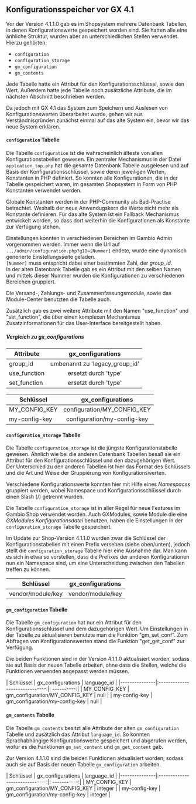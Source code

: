 ## Konfigurationsspeicher vor GX 4.1

Vor der Version 4.1.1.0 gab es im Shopsystem mehrere Datenbank Tabellen, in denen Konfigurationswerte gespeichert worden
sind. Sie hatten alle eine änhliche Struktur, wurden aber an unterschiedlichen Stellen verwendet. Hierzu gehörten:

- `configuration`
- `configuration_storage`
- `gm_configuration`
- `gm_contents`

Jede Tabelle hatte ein Attribut für den Konfigurationsschlüssel, sowie den Wert. Außerdem hatte jede Tabelle noch
zusätzliche Attribute, die im nächsten Abschnitt beschrieben werden.

Da jedoch mit GX 4.1 das System zum Speichern und Auslesen von Konfigurationswerten überarbeitet wurde, gehen wir aus
Verständnisgründen zunächst einmal auf das alte System ein, bevor wir das neue System erklären.


#### `configuration` Tabelle

Die Tabelle `configuration` ist die wahrscheinlich älteste von allen Konfigurationstabellen gewesen. Ein zentraler 
Mechanismus in der Datei `applcation_top.php` hat die gesamte Datenbank Tabelle ausgelesen und auf Basis der
Konfigurationsschlüssel, sowie deren jeweiligen Werten, Konstanten in PHP definiert. So konnten alle Konfigurationen,
die in der Tabelle gespeichert waren, im gesamten Shopsystem in Form von PHP Konstanten verwendet werden.  

Globale Konstanten werden in der PHP-Community als Bad-Practise betrachtet. Weshalb der neue Anwendugskern die
Werte nicht mehr als Konstante definieren. Für das alte System ist ein Fallback Mechanismus entwickelt worden, so dass 
dort weiterhin die Konfigurationen als Konstante zur Verfügung stehen.

Einstellungen konnten in verschiedenen Bereichen im Gambio Admin vorgenommen werden. Immer wenn die Url auf 
`.../admin/configuration.php?gID=[Nummer]` endete, wurde eine dynamisch generierte Einstellungsseite geladen.  
`[Nummer]` muss entspricht dabei einer bestimmten Zahl, der *group_id*.  
In der alten Datenbank Tabelle gab es ein Attribut mit den selben Namen und mittels dieser Nummer wurden die
Konfigurationen zu verschiedenen Bereichen gruppiert.

Die Versand-, Zahlungs- und Zusammenfassungsmodule, sowie das Module-Center benutzten die Tabelle auch.

Zusätzlich gab es zwei weitere Attribute mit den Namen "use_function" und "set_function", die über einen komplexen
Mechanismus Zusatzinformationen für das User-Interface bereitgestellt haben.


##### Vergleich zu gx_configurations

| Attribute    | gx_configurations              |
|--------------|:------------------------------:|
| group_id     | umbenannt zu 'legacy_group_id' |
| use_function | ersetzt durch 'type'           |
| set_function | ersetzt durch 'type'           |

| Schlüssel     | gx_configurations           |
|---------------|:---------------------------:|
| MY_CONFIG_KEY | configuration/MY_CONFIG_KEY |
| my-config-key | configuration/my-config-key |


#### `configuration_storage` Tabelle

Die Tabelle `configuration_storage` ist die jüngste Konfigurationstabelle gewesen. Ähnlich wie bei die anderen Datenbank
Tabellen besaß sie ein Attribut für den Konfigurationsschlüssel und den dazugehörigen Wert.  
Der Unterschied zu den anderen Tabellen ist hier das Format des Schlüssels und die Art und Weise der Gruppierung von
Konfigurationswerten.

Verschiedene Konfigurationswerte konnten hier mit Hilfe eines *Namespaces* gruppiert werden, wobei Namespace und
Konfigurationsschlüssel durch einen Slash (/) getrennt wurden.

Die Tabelle `configuration_storage` ist in aller Regel für neue Features im Gambio Shop verwendet worden. 
Auch GXModules, sowie Module die eine *GXModules Konfigurationsdatei* benutzen, haben die Einstellungen in der
`configuration_storage` Tabelle gespeichert.

Im Update zur Shop-Version 4.1.1.0 wurden zwar die Schlüssel der Konfigurationstabellen mit einen Prefix versehen (siehe
oben/unten), jedoch stellt die `configuration_storage` Tabelle hier eine Ausnahme dar.
Man kann es sich in etwa so vorstellen, dass die Prefixes der anderen Konfigurationen nun ein Namespace sind, um eine
Unterscheidung zwischen den Tabellen treffen zu können.

| Schlüssel         | gx_configurations |
|-------------------|:-----------------:|
| vendor/module/key | vendor/module/key |


#### `gm_configuration` Tabelle

Die Tabelle `gm_configuration` hat nur ein Attribut für den Konfigurationsschlüssel und dem dazugehörigen Wert. Um
Einstellungen in der Tabelle zu aktualisieren benutzte man die Funktion "gm_set_conf". Zum Abfragen von
Konfigurationswerten stand die Funktion "get_get_conf" zur Verfügung.

Die beiden Funktionen sind in der Version 4.1.1.0 aktualisiert worden, sodass sie auf Basis der neuen Tabelle arbeiten,
ohne dass die Stellen, welche die Funktionen verwenden angepasst werden müssen.

| Schlüssel     | gx_configurations              | language_id |
|---------------|:------------------------------:|: ----------:|
| MY_CONFIG_KEY | gm_configuration/MY_CONFIG_KEY | null        |
| my-config-key | gm_configuration/my-config-key | null        |


#### `gm_contents` Tabelle

Die Tabelle `gm_contents` besitzt alle Attribute der alten `gm_configuration` Tabelle und zusätzlich das Attribut
`language_id`. So konnten Sprachabhängige Konfigurationswerte gespeichert und abgerufen werden, wofür es die Funktionen
`gm_set_content` und `gm_get_content` gab.

Zur Version 4.1.1.0 sind die beiden Funktionen aktualisiert worden, sodass auch sie auf Basis der neuen Tabelle
`gx_configuration` arbeiten.

| Schlüssel     | gx_configurations              | language_id  |
|---------------|:------------------------------:|: -----------:|
| MY_CONFIG_KEY | gm_configuration/MY_CONFIG_KEY | integer      |
| my-config-key | gm_configuration/my-config-key | integer      |
